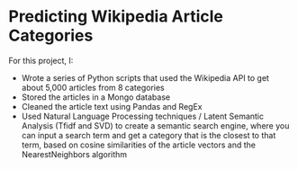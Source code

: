 # Predicting Wikipedia Article Categories 

For this project, I:

  * Wrote a series of Python scripts that used the Wikipedia API to get about 5,000 articles from 8 categories
  * Stored the articles in a Mongo database
  * Cleaned the article text using Pandas and RegEx
  * Used Natural Language Processing techniques / Latent Semantic Analysis (Tfidf and SVD) to create a semantic search engine, where you can input a search term and get a category that is the closest to that term, based on cosine similarities of the article vectors and the NearestNeighbors algorithm
  
